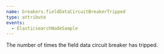 ```yaml
---
name: breakers.fieldDataCircuitBreakerTripped
type: attribute
events:
  - ElasticsearchNodeSample
---
```


The number of times the field data circuit breaker has tripped.